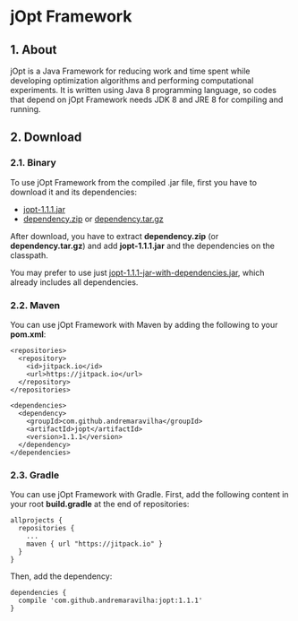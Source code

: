 # jOpt Framework

## 1. About

jOpt is a Java Framework for reducing work and time spent while developing optimization algorithms and performing computational experiments. It is written using Java 8 programming language, so codes that depend on jOpt Framework needs JDK 8 and JRE 8 for compiling and running.

## 2. Download ##

### 2.1. Binary

To use jOpt Framework from the compiled .jar file, first you have to download it and its dependencies:
* [jopt-1.1.1.jar](https://github.com/andremaravilha/jopt/releases/download/1.1.1/jopt-1.1.1.jar)
* [dependency.zip](https://github.com/andremaravilha/jopt/releases/download/1.1.1/dependency.zip) or [dependency.tar.gz](https://github.com/andremaravilha/jopt/releases/download/1.1.1/dependency.tar.gz)

After download, you have to extract **dependency.zip** (or **dependency.tar.gz**) and add **jopt-1.1.1.jar** and the dependencies on the classpath.

You may prefer to use just [jopt-1.1.1-jar-with-dependencies.jar](https://github.com/andremaravilha/jopt/releases/download/1.1.1/jopt-1.1.1-jar-with-dependencies.jar), which already includes all dependencies.

### 2.2. Maven

You can use jOpt Framework with Maven by adding the following to your **pom.xml**:

```
<repositories>
  <repository>
    <id>jitpack.io</id>
    <url>https://jitpack.io</url>
  </repository>
</repositories>

<dependencies>
  <dependency>
    <groupId>com.github.andremaravilha</groupId>
    <artifactId>jopt</artifactId>
    <version>1.1.1</version>
  </dependency>
</dependencies>
```

### 2.3. Gradle

You can use jOpt Framework with Gradle. First, add the following content in your root **build.gradle** at the end of repositories:

```
allprojects {
  repositories {
    ...
    maven { url "https://jitpack.io" }
  }
}
```

Then, add the dependency:

```
dependencies {
  compile 'com.github.andremaravilha:jopt:1.1.1'
}
```
